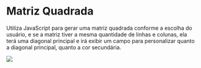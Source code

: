 # Matriz Quadrada

Utiliza JavaScript para gerar uma matriz quadrada conforme a escolha do usuário, e se a matriz tiver a mesma quantidade de linhas e colunas, ela terá uma diagonal principal e irá exibir um campo para personalizar quanto a diagonal principal, quanto a cor secundária.

<img src="https://media.giphy.com/media/ZjAIRVSgKB9FZx4nJJ/giphy.gif">

